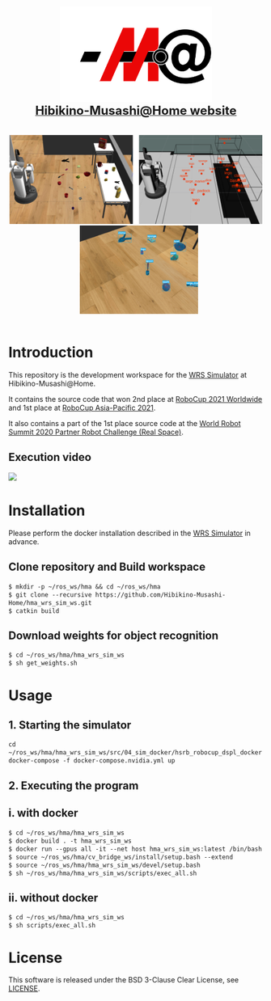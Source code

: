 <div align="center">
  <img src="resources/hma_logo.png" width="300"/>
  <div align="center">
    <a href="https://www.brain.kyutech.ac.jp/~hma/">
      <b><font size="5">Hibikino-Musashi@Home website</font></b>
    </a>
  </div><br><br>
  <img src="resources/mapping.png" width="500"/>&nbsp;&nbsp;
  <img src="resources/yolact.gif" width="234"/>
</div>
<br>

# Introduction
This repository is the development workspace for the [WRS Simulator](https://github.com/hsr-project/tmc_wrs_docker) at Hibikino-Musashi@Home.

It contains the source code that won 2nd place at [RoboCup 2021 Worldwide](https://athome.robocup.org/rc2021/) and 1st place at [RoboCup Asia-Pacific 2021](https://robocupap.org/robocuphome/).

It also contains a part of the 1st place source code at the [World Robot Summit 2020 Partner Robot Challenge (Real Space)](https://wrs.nedo.go.jp/wrs2020/challenge/service/partner.html).

## Execution video
[![](https://img.youtube.com/vi/DRKtSZEgaNQ/0.jpg)](https://www.youtube.com/watch?v=DRKtSZEgaNQ)

# Installation
Please perform the docker installation described in the [WRS Simulator](https://github.com/hsr-project/tmc_wrs_docker) in advance.

## Clone repository and Build workspace
```
$ mkdir -p ~/ros_ws/hma && cd ~/ros_ws/hma
$ git clone --recursive https://github.com/Hibikino-Musashi-Home/hma_wrs_sim_ws.git
$ catkin build
```

## Download weights for object recognition 
```
$ cd ~/ros_ws/hma/hma_wrs_sim_ws
$ sh get_weights.sh
```

# Usage
## 1. Starting the simulator
```
cd ~/ros_ws/hma/hma_wrs_sim_ws/src/04_sim_docker/hsrb_robocup_dspl_docker
docker-compose -f docker-compose.nvidia.yml up
```

## 2. Executing the program
## i. with docker
<!-- TODO: 動いてない -->
```
$ cd ~/ros_ws/hma/hma_wrs_sim_ws
$ docker build . -t hma_wrs_sim_ws
$ docker run --gpus all -it --net host hma_wrs_sim_ws:latest /bin/bash
$ source ~/ros_ws/hma/cv_bridge_ws/install/setup.bash --extend
$ source ~/ros_ws/hma/hma_wrs_sim_ws/devel/setup.bash
$ sh ~/ros_ws/hma/hma_wrs_sim_ws/scripts/exec_all.sh
```

## ii. without docker
```
$ cd ~/ros_ws/hma/hma_wrs_sim_ws
$ sh scripts/exec_all.sh
```

# License
This software is released under the BSD 3-Clause Clear License, see [LICENSE](https://github.com/Hibikino-Musashi-Home/hma_wrs_sim_ws/blob/master/LICENSE).